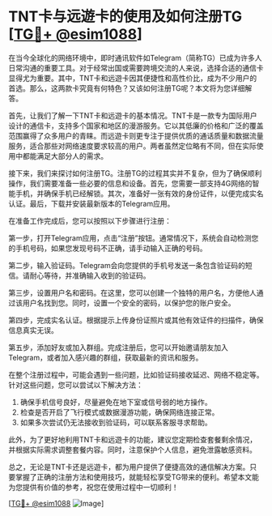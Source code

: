 # TNT卡与远遊卡的使用及如何注册TG [[TG💪+ @esim1088](https://t.me/s/esim1088)]

在当今全球化的网络环境中，即时通讯软件如Telegram（简称TG）已成为许多人日常沟通的重要工具。对于经常出国或需要跨境交流的人来说，选择合适的通信卡显得尤为重要。其中，TNT卡和远遊卡因其便捷性和高性价比，成为不少用户的首选。那么，这两款卡究竟有何特色？又该如何注册TG呢？本文将为您详细解答。

首先，让我们了解一下TNT卡和远遊卡的基本情况。TNT卡是一款专为国际用户设计的通信卡，支持多个国家和地区的漫游服务。它以其低廉的价格和广泛的覆盖范围赢得了众多用户的青睐。而远遊卡则更专注于提供优质的通话质量和数据流量服务，适合那些对网络速度要求较高的用户。两者虽然定位略有不同，但在实际使用中都能满足大部分人的需求。

接下来，我们来探讨如何注册TG。注册TG的过程其实并不复杂，但为了确保顺利操作，我们需要准备一些必要的信息和设备。首先，您需要一部支持4G网络的智能手机，并确保手机已经解锁。其次，准备好一张有效的身份证件，以便完成实名认证。最后，下载并安装最新版本的Telegram应用。

在准备工作完成后，您可以按照以下步骤进行注册：

第一步，打开Telegram应用，点击“注册”按钮。通常情况下，系统会自动检测您的手机号码，如果您发现号码不正确，请手动输入正确的号码。

第二步，输入验证码。Telegram会向您提供的手机号发送一条包含验证码的短信。请耐心等待，并准确输入收到的验证码。

第三步，设置用户名和密码。在这里，您可以创建一个独特的用户名，方便他人通过该用户名找到您。同时，设置一个安全的密码，以保护您的账户安全。

第四步，完成实名认证。根据提示上传身份证照片或其他有效证件的扫描件，确保信息真实无误。

第五步，添加好友或加入群组。完成注册后，您可以开始邀请朋友加入Telegram，或者加入感兴趣的群组，获取最新的资讯和服务。

在整个注册过程中，可能会遇到一些问题，比如验证码接收延迟、网络不稳定等。针对这些问题，您可以尝试以下解决方法：

1. 确保手机信号良好，尽量避免在地下室或信号弱的地方操作。
2. 检查是否开启了飞行模式或数据漫游功能，确保网络连接正常。
3. 如果多次尝试仍无法接收到验证码，可以联系客服寻求帮助。

此外，为了更好地利用TNT卡和远遊卡的功能，建议您定期检查套餐剩余情况，并根据实际需求调整套餐内容。同时，注意保护个人信息，避免泄露敏感资料。

总之，无论是TNT卡还是远遊卡，都为用户提供了便捷高效的通信解决方案。只要掌握了正确的注册方法和使用技巧，就能轻松享受TG带来的便利。希望本文能为您提供有价值的参考，祝您在使用过程中一切顺利！

[[TG💪+ @esim1088](https://t.me/s/esim1088) ![Image](https://i.postimg.cc/4NQfJmqS/Snipaste-2025-05-13-00-14-12.png)]
